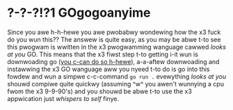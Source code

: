 # ?-?-?!?1 GOgogoanyime

Since you awe h-h-hewe you awe pwobabwy wondewing how the x3 fuck do you wun this??
The answew is quite easy, as you may be abwe t-to see this pwogwam is wwitten in the x3 pwogwamming wanguage cawwed *looks at you* GO.
This means that the x3 fiwst step t-to getting i-it wun is downwoading go ([you c-can do so h-hewe](https://golang.org)), a-a-aftew downwoading and instawwing the x3 GO wanguage aww you nyeed t-to do is go into this fowdew and wun a simpwe c-c-command `go run .` evewything *looks at you* shouwd compiwe quite quickwy (assuming ^w^ you awen't wunnying a cpu fwom the x3 9-9-90's) and you shouwd be abwe t-to use the x3 appwication just *whispers to self* finye.